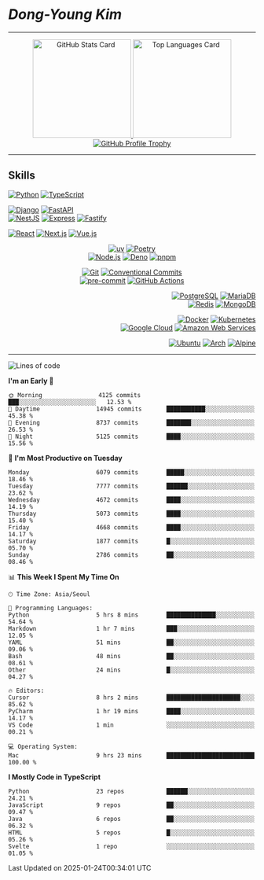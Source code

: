 # **_Dong-Young Kim_**

---

<!-- markdownlint-disable MD033 -->
<p align="center">
  <a href="https://github.com/anuraghazra/github-readme-stats#github-stats-card">
    <img
      height="200"
      alt="GitHub Stats Card"
      src="https://github-readme-stats.vercel.app/api?username=pers0n4&hide_title=true&include_all_commits=true&hide_border=true&show_icons=true&icon_color=00abc0&ring_color=5f4b8b&theme=onedark&text_color=f0eee9"
    />
  </a>
  <a href="https://github.com/anuraghazra/github-readme-stats#top-languages-card">
    <img
      height="200"
      alt="Top Languages Card"
      src="https://github-readme-stats.vercel.app/api/top-langs?username=pers0n4&hide_title=true&hide_border=true&layout=compact&langs_count=8&card_width=320&size_weight=0.5&count_weight=0.5&hide=css,html,tex&theme=onedark&text_color=f0eee9"
    />
  </a>
  <a href="https://github.com/ryo-ma/github-profile-trophy">
    <img
      alt="GitHub Profile Trophy"
      src="https://github-profile-trophy.vercel.app/?username=pers0n4&row=1&no-frame=true&theme=onedark"
    />
  </a>
</p>
<!-- markdownlint-enable -->

---

## Skills

<!-- markdownlint-disable MD033 -->
<div align="left">

[![Python][python]](https://www.python.org/)
[![TypeScript][typescript]](https://www.typescriptlang.org/)

[![Django][django]](https://www.djangoproject.com/)
[![FastAPI][fastapi]](https://fastapi.tiangolo.com/)
\
[![NestJS][nestjs]](https://nestjs.com/)
[![Express][express]](https://expressjs.com/)
[![Fastify][fastify]](https://www.fastify.io/)

[![React][react]](https://reactjs.org/)
[![Next.js][next.js]](https://nextjs.org/)
[![Vue.js][vue.js]](https://vuejs.org/)

</div>
<div align="center">

[![uv][uv]](https://docs.astral.sh/uv/)
[![Poetry][poetry]](https://python-poetry.org/)
\
[![Node.js][node.js]](https://nodejs.org/en/)
[![Deno][deno]](https://deno.land/)
[![pnpm][pnpm]](https://pnpm.io/)

[![Git][git]](https://git-scm.com/)
[![Conventional Commits][conventionalcommits]](https://conventionalcommits.org)
\
[![pre-commit][precommit]](https://pre-commit.com/)
[![GitHub Actions][githubactions]](https://docs.github.com/en/actions)

</div>
<div align="right">

[![PostgreSQL][postgresql]](https://www.postgresql.org/)
[![MariaDB][mariadb]](https://mariadb.org/)
\
[![Redis][redis]](https://redis.io/)
[![MongoDB][mongodb]](https://www.mongodb.com/)

[![Docker][docker]](https://www.docker.com/)
[![Kubernetes][kubernetes]](https://kubernetes.io/)
\
[![Google Cloud][googlecloud]](https://cloud.google.com/)
[![Amazon Web Services][amazonwebservices]](https://aws.amazon.com/)

[![Ubuntu][ubuntu]](https://ubuntu.com/)
[![Arch][archlinux]](https://archlinux.org/)
[![Alpine][alpinelinux]](https://alpinelinux.org/)

</div>
<!-- markdownlint-enable -->

---

<!-- markdownlint-disable MD033 -->
<!-- prettier-ignore-start -->

<!--START_SECTION:waka-->
![Lines of code](https://img.shields.io/badge/From%20Hello%20World%20I%27ve%20Written-4.9%20million%20lines%20of%20code-blue)

**I'm an Early 🐤** 

```text
🌞 Morning                4125 commits        ███░░░░░░░░░░░░░░░░░░░░░░   12.53 % 
🌆 Daytime                14945 commits       ███████████░░░░░░░░░░░░░░   45.38 % 
🌃 Evening                8737 commits        ███████░░░░░░░░░░░░░░░░░░   26.53 % 
🌙 Night                  5125 commits        ████░░░░░░░░░░░░░░░░░░░░░   15.56 % 
```
📅 **I'm Most Productive on Tuesday** 

```text
Monday                   6079 commits        █████░░░░░░░░░░░░░░░░░░░░   18.46 % 
Tuesday                  7777 commits        ██████░░░░░░░░░░░░░░░░░░░   23.62 % 
Wednesday                4672 commits        ████░░░░░░░░░░░░░░░░░░░░░   14.19 % 
Thursday                 5073 commits        ████░░░░░░░░░░░░░░░░░░░░░   15.40 % 
Friday                   4668 commits        ████░░░░░░░░░░░░░░░░░░░░░   14.17 % 
Saturday                 1877 commits        █░░░░░░░░░░░░░░░░░░░░░░░░   05.70 % 
Sunday                   2786 commits        ██░░░░░░░░░░░░░░░░░░░░░░░   08.46 % 
```


📊 **This Week I Spent My Time On** 

```text
🕑︎ Time Zone: Asia/Seoul

💬 Programming Languages: 
Python                   5 hrs 8 mins        ██████████████░░░░░░░░░░░   54.64 % 
Markdown                 1 hr 7 mins         ███░░░░░░░░░░░░░░░░░░░░░░   12.05 % 
YAML                     51 mins             ██░░░░░░░░░░░░░░░░░░░░░░░   09.06 % 
Bash                     48 mins             ██░░░░░░░░░░░░░░░░░░░░░░░   08.61 % 
Other                    24 mins             █░░░░░░░░░░░░░░░░░░░░░░░░   04.27 % 

🔥 Editors: 
Cursor                   8 hrs 2 mins        █████████████████████░░░░   85.62 % 
PyCharm                  1 hr 19 mins        ████░░░░░░░░░░░░░░░░░░░░░   14.17 % 
VS Code                  1 min               ░░░░░░░░░░░░░░░░░░░░░░░░░   00.21 % 

💻 Operating System: 
Mac                      9 hrs 23 mins       █████████████████████████   100.00 % 
```

**I Mostly Code in TypeScript** 

```text
Python                   23 repos            ██████░░░░░░░░░░░░░░░░░░░   24.21 % 
JavaScript               9 repos             ██░░░░░░░░░░░░░░░░░░░░░░░   09.47 % 
Java                     6 repos             ██░░░░░░░░░░░░░░░░░░░░░░░   06.32 % 
HTML                     5 repos             █░░░░░░░░░░░░░░░░░░░░░░░░   05.26 % 
Svelte                   1 repo              ░░░░░░░░░░░░░░░░░░░░░░░░░   01.05 % 
```




 Last Updated on 2025-01-24T00:34:01 UTC
<!--END_SECTION:waka-->

<!-- prettier-ignore-end -->
<!-- markdownlint-enable -->

<!-- markdownlint-disable MD013 -->
<!-------------------------------- Badge Links -------------------------------->

<!-- Languages -->

[python]: https://img.shields.io/endpoint?style=for-the-badge&url=https://badges.deno.dev/python
[typescript]: https://img.shields.io/endpoint?style=for-the-badge&url=https://badges.deno.dev/typescript
<!-- [dart]: https://img.shields.io/endpoint?style=for-the-badge&url=https://badges.deno.dev/dart -->
<!-- [rust]: https://img.shields.io/endpoint?style=for-the-badge&url=https://badges.deno.dev/rust -->
<!-- [go]: https://img.shields.io/endpoint?style=for-the-badge&url=https://badges.deno.dev/go -->
<!-- [kotlin]: https://img.shields.io/endpoint?style=for-the-badge&url=https://badges.deno.dev/kotlin -->
<!-- [scala]: https://img.shields.io/endpoint?style=for-the-badge&url=https://badges.deno.dev/scala -->

<!-- Frameworks & Libraries > Frontend -->

[next.js]: https://img.shields.io/endpoint?style=for-the-badge&url=https://badges.deno.dev/next.js
[react]: https://img.shields.io/endpoint?style=for-the-badge&url=https://badges.deno.dev/react
[vue.js]: https://img.shields.io/endpoint?style=for-the-badge&url=https://badges.deno.dev/vue.js
<!-- [astro]: https://img.shields.io/endpoint?style=for-the-badge&url=https://badges.deno.dev/astro -->

<!-- Frameworks & Libraries > Backend -->

[django]: https://img.shields.io/endpoint?style=for-the-badge&url=https://badges.deno.dev/django
[express]: https://img.shields.io/endpoint?style=for-the-badge&url=https://badges.deno.dev/express
[fastapi]: https://img.shields.io/endpoint?style=for-the-badge&url=https://badges.deno.dev/fastapi
[fastify]: https://img.shields.io/endpoint?style=for-the-badge&url=https://badges.deno.dev/fastify
[nestjs]: https://img.shields.io/endpoint?style=for-the-badge&url=https://badges.deno.dev/nestjs

<!-- Frameworks & Libraries > Tools -->

[deno]: https://img.shields.io/endpoint?style=for-the-badge&url=https://badges.deno.dev/deno
[node.js]: https://img.shields.io/endpoint?style=for-the-badge&url=https://badges.deno.dev/node.js
[pnpm]: https://img.shields.io/endpoint?style=for-the-badge&url=https://badges.deno.dev/pnpm
[poetry]: https://img.shields.io/endpoint?style=for-the-badge&url=https://badges.deno.dev/poetry
[uv]: https://img.shields.io/endpoint?style=for-the-badge&url=https://badges.deno.dev/uv

<!-- Database -->

[mariadb]: https://img.shields.io/endpoint?style=for-the-badge&url=https://badges.deno.dev/mariadb
[mongodb]: https://img.shields.io/endpoint?style=for-the-badge&url=https://badges.deno.dev/mongodb
[postgresql]: https://img.shields.io/endpoint?style=for-the-badge&url=https://badges.deno.dev/postgresql
[redis]: https://img.shields.io/endpoint?style=for-the-badge&url=https://badges.deno.dev/redis

<!-- DevOps -->

[conventionalcommits]: https://img.shields.io/endpoint?style=for-the-badge&url=https://badges.deno.dev/conventionalcommits
[git]: https://img.shields.io/endpoint?style=for-the-badge&url=https://badges.deno.dev/git
[precommit]: https://img.shields.io/endpoint?style=for-the-badge&url=https://badges.deno.dev/precommit
[githubactions]: https://img.shields.io/endpoint?style=for-the-badge&url=https://badges.deno.dev/githubactions
[docker]: https://img.shields.io/endpoint?style=for-the-badge&url=https://badges.deno.dev/docker
[kubernetes]: https://img.shields.io/endpoint?style=for-the-badge&url=https://badges.deno.dev/kubernetes

<!-- Cloud -->

[amazonwebservices]: https://img.shields.io/endpoint?style=for-the-badge&url=https://badges.deno.dev/amazonwebservices
[googlecloud]: https://img.shields.io/endpoint?style=for-the-badge&url=https://badges.deno.dev/googlecloud
<!-- [cloudflare]: https://img.shields.io/endpoint?style=for-the-badge&url=https://badges.deno.dev/cloudflare -->
<!-- [firebase]: https://img.shields.io/endpoint?style=for-the-badge&url=https://badges.deno.dev/firebase -->
<!-- [fly.io]: https://img.shields.io/endpoint?style=for-the-badge&url=https://badges.deno.dev/fly.io -->
<!-- [netlify]: https://img.shields.io/endpoint?style=for-the-badge&url=https://badges.deno.dev/netlify -->
<!-- [supabase]: https://img.shields.io/endpoint?style=for-the-badge&url=https://badges.deno.dev/supabase -->
<!-- [vercel]: https://img.shields.io/endpoint?style=for-the-badge&url=https://badges.deno.dev/vercel -->

<!-- OS -->

[alpinelinux]: https://img.shields.io/endpoint?style=for-the-badge&url=https://badges.deno.dev/alpinelinux
[archlinux]: https://img.shields.io/endpoint?style=for-the-badge&url=https://badges.deno.dev/archlinux
[ubuntu]: https://img.shields.io/endpoint?style=for-the-badge&url=https://badges.deno.dev/ubuntu
